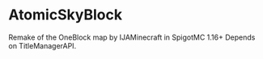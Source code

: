 # AtomicSkyBlock
 Remake of the OneBlock map by IJAMinecraft in SpigotMC 1.16+
 Depends on TitleManagerAPI.
